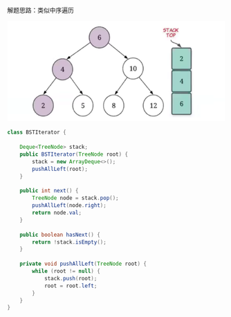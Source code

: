 解题思路：类似中序遍历

![](https://raw.githubusercontent.com/Pyhita/picture/main/20211006100102.png)

```java
class BSTIterator {

    Deque<TreeNode> stack;
    public BSTIterator(TreeNode root) {
        stack = new ArrayDeque<>();
        pushAllLeft(root);
    }
    
    public int next() {
        TreeNode node = stack.pop();
        pushAllLeft(node.right);
        return node.val;
    }
    
    public boolean hasNext() {
        return !stack.isEmpty();
    }
    
    private void pushAllLeft(TreeNode root) {
        while (root != null) {
            stack.push(root);
            root = root.left;
        }
    }
}
```

